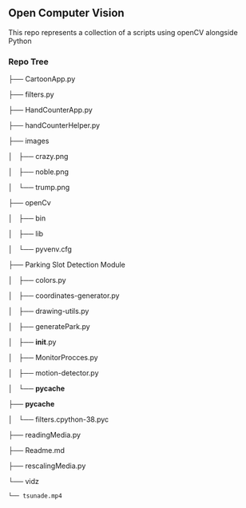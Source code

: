 ## Open Computer Vision 
This repo represents a collection of a scripts using openCV alongside Python
### Repo Tree 

├── CartoonApp.py

├── filters.py

├── HandCounterApp.py

├── handCounterHelper.py

├── images

│   ├── crazy.png

│   ├── noble.png

│   └── trump.png

├── openCv

│   ├── bin

│   ├── lib

│   └── pyvenv.cfg

├── Parking Slot Detection Module

│   ├── colors.py

│   ├── coordinates-generator.py

│   ├── drawing-utils.py

│   ├── generatePark.py

│   ├── __init__.py

│   ├── MonitorProcces.py

│   ├── motion-detector.py

│   └── __pycache__

├── __pycache__

│   └── filters.cpython-38.pyc

├── readingMedia.py

├── Readme.md

├── rescalingMedia.py

└── vidz

    └── tsunade.mp4



